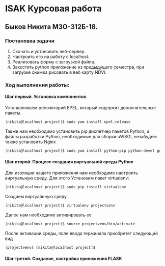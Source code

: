 # ISAK Курсовая работа
## Быков Никита М3О-312Б-18.
### Постановка задачи
1. Скачать и установить веб-сервер.
2. Настроить его на работу с localhost.
3. Реализовать форму с загрузкой файла.
4. Захостить python приложение из предыдущего семестра, при загрузке снимка рисовать в веб карту NDVI.
### Ход выполнения работы:
#### Шаг первый. Установка компонентов
Устанавливаем репозиторий EPEL, который содержит дополнительные пакеты.

```sh
[nikita@localhost project]$ sudo yum install epel-release
```
Также нам необходимо установить pip диспетчер пакетов Python, и файлы разработки Python, необходимые для сборки uWSGI, незабудем также установить Nginx
```sh
[nikita@localhost project]$ sudo yum install python-pip python-devel gcc nginx  
```
#### Шаг второй. Процесс создания виртуальной среды Python
Для изоляции нашего приложения нам необходимо настроить виртуальную среду.
Для этого Установим пакет virtualenv:
```sh
[nikita@localhost project]$ sudo pip install virtualenv  
```
Создаем виртуальную среду
```sh
[nikita@localhost project]$ virtualenv projectvenv  
```
Далее нам необходимо активировать ее
```sh
[nikita@localhost project]$ source projectvenv/bin/activate  
```
После активации среды, поле ввода терминала приобретет следующий вид
```sh
(projectvenv) [nikita@localhost project]$  
```
#### Шаг третий. Создание, настройка приложения FLASK

